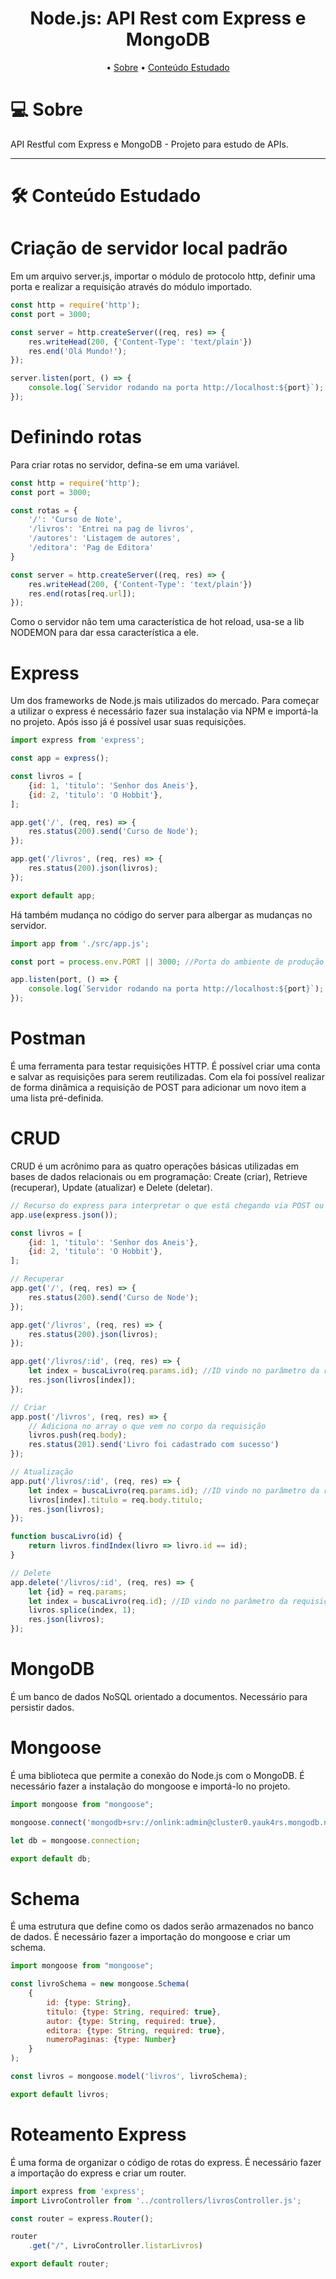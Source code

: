 <h1 align="center">
    Node.js: API Rest com Express e MongoDB
</h1>

<p align="center">
 • <a href="#-about">Sobre</a> 
 • <a href="#-tech-stack">Conteúdo Estudado</a>  
</p>

# 💻 Sobre

API Restful com Express e MongoDB - Projeto para estudo de APIs.

---

# 🛠 Conteúdo Estudado

# Criação de servidor local padrão

Em um arquivo server.js, importar o módulo de protocolo http, definir uma porta e realizar a requisição através do módulo importado.

```js
const http = require('http');
const port = 3000;

const server = http.createServer((req, res) => {
    res.writeHead(200, {'Content-Type': 'text/plain'})
    res.end('Olá Mundo!');
});

server.listen(port, () => {
    console.log(`Servidor rodando na porta http://localhost:${port}`);
});
```

# Definindo rotas

Para criar rotas no servidor, defina-se em uma variável.

```js
const http = require('http');
const port = 3000;

const rotas = {
    '/': 'Curso de Note',
    '/livros': 'Entrei na pag de livros',
    '/autores': 'Listagem de autores',
    '/editora': 'Pag de Editora'
}

const server = http.createServer((req, res) => {
    res.writeHead(200, {'Content-Type': 'text/plain'})
    res.end(rotas[req.url]);
});
```

Como o servidor não tem uma característica de hot reload, usa-se a lib NODEMON para dar essa característica a ele.

# Express

Um dos frameworks de Node.js mais utilizados do mercado.
Para começar a utilizar o express é necessário fazer sua instalação via NPM e importá-la no projeto. Após isso já é possível usar suas requisições.

```js
import express from 'express';

const app = express();

const livros = [
    {id: 1, 'titulo': 'Senhor dos Aneis'},
    {id: 2, 'titulo': 'O Hobbit'},
];

app.get('/', (req, res) => {
    res.status(200).send('Curso de Node');
});

app.get('/livros', (req, res) => {
    res.status(200).json(livros);
});

export default app;
```

Há também mudança no código do server para albergar as mudanças no servidor.

```js
import app from './src/app.js';

const port = process.env.PORT || 3000; //Porta do ambiente de produção ou 3000

app.listen(port, () => {
    console.log(`Servidor rodando na porta http://localhost:${port}`);
});
```

# Postman

É uma ferramenta para testar requisições HTTP. É possível criar uma conta e salvar as requisições para serem reutilizadas.
Com ela foi possível realizar de forma dinâmica a requisição de POST para adicionar um novo item a uma lista pré-definida. 

# CRUD

CRUD é um acrônimo para as quatro operações básicas utilizadas em bases de dados relacionais ou em programação: Create (criar), Retrieve (recuperar), Update (atualizar) e Delete (deletar).

```js
// Recurso do express para interpretar o que está chegando via POST ou PUT como JSON
app.use(express.json());

const livros = [
    {id: 1, 'titulo': 'Senhor dos Aneis'},
    {id: 2, 'titulo': 'O Hobbit'},
];

// Recuperar
app.get('/', (req, res) => {
    res.status(200).send('Curso de Node');
});

app.get('/livros', (req, res) => {
    res.status(200).json(livros);
});

app.get('/livros/:id', (req, res) => {
    let index = buscaLivro(req.params.id); //ID vindo no parâmetro da requisição
    res.json(livros[index]);
});

// Criar
app.post('/livros', (req, res) => {
    // Adiciona no array o que vem no corpo da requisição
    livros.push(req.body);
    res.status(201).send('Livro foi cadastrado com sucesso')
});

// Atualização
app.put('/livros/:id', (req, res) => {
    let index = buscaLivro(req.params.id); //ID vindo no parâmetro da requisição
    livros[index].titulo = req.body.titulo;
    res.json(livros);
});

function buscaLivro(id) {
    return livros.findIndex(livro => livro.id == id);
}

// Delete
app.delete('/livros/:id', (req, res) => {
    let {id} = req.params;
    let index = buscaLivro(req.id); //ID vindo no parâmetro da requisição
    livros.splice(index, 1);
    res.json(livros);
});
```

# MongoDB

É um banco de dados NoSQL orientado a documentos. Necessário para persistir dados.

# Mongoose

É uma biblioteca que permite a conexão do Node.js com o MongoDB. É necessário fazer a instalação do mongoose e importá-lo no projeto.

```js
import mongoose from "mongoose";

mongoose.connect('mongodb+srv://onlink:admin@cluster0.yauk4rs.mongodb.net/alura-node');

let db = mongoose.connection;

export default db;
```

# Schema

É uma estrutura que define como os dados serão armazenados no banco de dados. É necessário fazer a importação do mongoose e criar um schema.

```js
import mongoose from "mongoose";

const livroSchema = new mongoose.Schema(
    {
        id: {type: String},
        titulo: {type: String, required: true},
        autor: {type: String, required: true},
        editora: {type: String, required: true},
        numeroPaginas: {type: Number}
    }
);

const livros = mongoose.model('livros', livroSchema);

export default livros;
```

# Roteamento Express

É uma forma de organizar o código de rotas do express. É necessário fazer a importação do express e criar um router.

```js
import express from 'express';
import LivroController from '../controllers/livrosController.js';

const router = express.Router();

router
    .get("/", LivroController.listarLivros)

export default router;
```